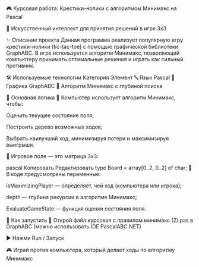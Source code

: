 🎮 Курсовая работа: Крестики-нолики с алгоритмом Минимакс на Pascal

🧠 Искусственный интеллект для принятия решений в игре 3x3

✨ Описание проекта
Данная программа реализует популярную игру крестики-нолики (tic-tac-toe) с помощью графической библиотеки GraphABC. В игре используется алгоритм Минимакс, позволяющий компьютеру принимать оптимальные решения и играть как сильный противник.

🛠 Используемые технологии
Категория	Элемент
🔤 Язык	Pascal
🎨 Графика	GraphABC
🧠 Алгоритм	Минимакс с глубиной поиска

🧠 Основная логика
👾 Компьютер использует алгоритм Минимакс, чтобы:

Оценить текущее состояние поля;

Построить дерево возможных ходов;

Выбрать наилучший ход, минимизируя потери и максимизируя выигрыши.

📐 Игровое поле — это матрица 3x3:

pascal
Копировать
Редактировать
type
  Board = array[0..2, 0..2] of char;
🧩 В коде предусмотрены переменные:

isMaximizingPlayer — определяет, чей ход (компьютера или игрока);

depth — глубина рекурсии в алгоритме Минимакс;

EvaluateGameState — функция оценки состояния поля.

🚀 Как запустить
📂 Открой файл курсовая с правилом минимакс (2).pas в GraphABC (можно использовать IDE PascalABC.NET)

▶️ Нажми Run / Запуск

🎮 Играй против компьютера, который делает ходы по алгоритму Минимакс
